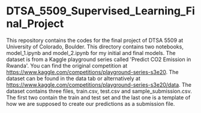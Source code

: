 # DTSA_5509_Supervised_Learning_Final_Project

This repository contains the codes for the final project of DTSA 5509 at University of Colorado, Boulder.
This directory contains two notebooks, model_1.ipynb and model_2.ipynb for my initial and final models.
The dataset is from a Kaggle playground series called 'Predict CO2 Emission in Rwanda'. You can find the original competition at https://www.kaggle.com/competitions/playground-series-s3e20.
The dataset can be found in the data tab or alternatively at  https://www.kaggle.com/competitions/playground-series-s3e20/data.
The dataset contains three files, train.csv, test.csv and sample_submission.csv. The first two contain the train and test set and the last one is a template of how we are supposed to create our predictions as a submission file.

